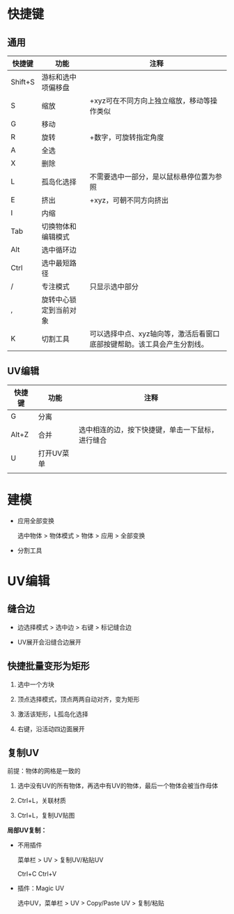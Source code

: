 # 快捷键

## 通用

| 快捷键     | 功能          | 注释                                    |
| ------- | ----------- | ------------------------------------- |
| Shift+S | 游标和选中项偏移盘   |                                       |
| S       | 缩放          | +xyz可在不同方向上独立缩放，移动等操作类似               |
| G       | 移动          |                                       |
| R       | 旋转          | +数字，可旋转指定角度                           |
| A       | 全选          |                                       |
| X       | 删除          |                                       |
| L       | 孤岛化选择       | 不需要选中一部分，是以鼠标悬停位置为参照                  |
| E       | 挤出          | +xyz，可朝不同方向挤出                         |
| I       | 内缩          |                                       |
| Tab     | 切换物体和编辑模式   |                                       |
| Alt     | 选中循环边       |                                       |
| Ctrl    | 选中最短路径      |                                       |
| /       | 专注模式        | 只显示选中部分                               |
| ,       | 旋转中心锁定到当前对象 |                                       |
| K       | 切割工具        | 可以选择中点、xyz轴向等，激活后看窗口底部按键帮助。该工具会产生分割线。 |

## UV编辑

| 快捷键   | 功能     | 注释                       |
| ----- | ------ | ------------------------ |
| G     | 分离     |                          |
| Alt+Z | 合并     | 选中相连的边，按下快捷键，单击一下鼠标，进行缝合 |
| U     | 打开UV菜单 |                          |
|       |        |                          |

# 建模

* 应用全部变换
  
  选中物体 > 物体模式 > 物体 > 应用 > 全部变换

* 分割工具

# UV编辑

## 缝合边

* 边选择模式 > 选中边 > 右键 > 标记缝合边

* UV展开会沿缝合边展开

## 快捷批量变形为矩形

1. 选中一个方块

2. 顶点选择模式，顶点两两自动对齐，变为矩形

3. 激活该矩形，L孤岛化选择

4. 右键，沿活动四边面展开

## 复制UV

前提：物体的网格是一致的

1. 选中没有UV的所有物体，再选中有UV的物体，最后一个物体会被当作母体

2. Ctrl+L，关联材质

3. Ctrl+L，复制UV贴图

**局部UV复制：**

* 不用插件
  
  菜单栏 > UV > 复制UV/粘贴UV
  
  Ctrl+C Ctrl+V

* 插件：Magic UV
  
  选中UV，菜单栏 > UV > Copy/Paste UV > 复制/粘贴
